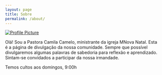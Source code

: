 ```yaml
---
layout: page
title: Sobre
permalink: /about/
---
```


<a href="{{site.baseurl}}/assets/profile-placeholder.jpg"
  data-lightbox="Pra. Camila" data-title="Pastora Camila Camelo">
<img src="{{ site.baseurl }}/assets/profile-placeholder.jpg" title="Profile Picture" class="profile">
</a>


Olá! Sou a Pastora Camila Camelo, ministrante da igreja MNova
Natal. Esta é a página de divulgação da nossa comunidade. Sempre que
possível divulgaremos algumas palavras de sabedoria para reflexão e
aprendizado. Sintam-se convidados a participar da nossa irmandade.

Temos cultos aos domingos, 9:00h
